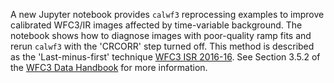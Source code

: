 A new Jupyter notebook provides `calwf3` reprocessing examples to improve calibrated WFC3/IR images affected by time-variable background. The notebook shows how to diagnose images with poor-quality ramp fits and rerun `calwf3` with the 'CRCORR' step turned off. This method is described as the 'Last-minus-first' technique [WFC3 ISR 2016-16](https://www.stsci.edu/files/live/sites/www/files/home/hst/instrumentation/wfc3/documentation/instrument-science-reports-isrs/_documents/2016/WFC3-2016-16.pdf). See Section 3.5.2 of the [WFC3 Data Handbook](https://hst-docs.stsci.edu/wfc3dhb) for more information.
